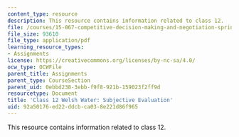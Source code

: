 ```yaml
---
content_type: resource
description: This resource contains information related to class 12.
file: /courses/15-067-competitive-decision-making-and-negotiation-spring-2011/92a50176ed22ddcbca038e221d86f965_MIT15_067S11_Cl12_W_W_S_E.pdf
file_size: 93610
file_type: application/pdf
learning_resource_types:
- Assignments
license: https://creativecommons.org/licenses/by-nc-sa/4.0/
ocw_type: OCWFile
parent_title: Assignments
parent_type: CourseSection
parent_uid: 0ebbd238-3ebb-f9f8-921b-159023f2ff9d
resourcetype: Document
title: 'Class 12 Welsh Water: Subjective Evaluation'
uid: 92a50176-ed22-ddcb-ca03-8e221d86f965
---
```

This resource contains information related to class 12.